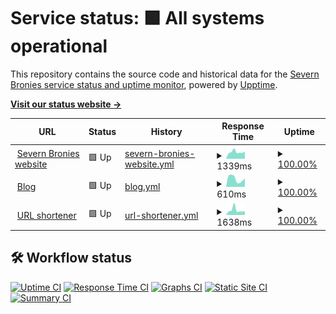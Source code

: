 # Service status: <!--live status--> **🟩 All systems operational**

This repository contains the source code and historical data for the [Severn Bronies service status and uptime monitor](https://severnbronies.github.io/status), powered by [Upptime](https://github.com/upptime/upptime).

[**Visit our status website →**](https://severnbronies.github.io/status)

<!--start: status pages-->
<!-- This summary is generated by Upptime (https://github.com/upptime/upptime) -->
<!-- Do not edit this manually, your changes will be overwritten -->
<!-- prettier-ignore -->
| URL | Status | History | Response Time | Uptime |
| --- | ------ | ------- | ------------- | ------ |
| <img alt="" src="https://icons.duckduckgo.com/ip3/severnbronies.co.uk.ico" height="13"> [Severn Bronies website](https://severnbronies.co.uk) | 🟩 Up | [severn-bronies-website.yml](https://github.com/severnbronies/status/commits/HEAD/history/severn-bronies-website.yml) | <details><summary><img alt="Response time graph" src="./graphs/severn-bronies-website/response-time-week.png" height="20"> 1339ms</summary><br><a href="https://severnbronies.github.io/status/history/severn-bronies-website"><img alt="Response time 1316" src="https://img.shields.io/endpoint?url=https%3A%2F%2Fraw.githubusercontent.com%2Fsevernbronies%2Fstatus%2FHEAD%2Fapi%2Fsevern-bronies-website%2Fresponse-time.json"></a><br><a href="https://severnbronies.github.io/status/history/severn-bronies-website"><img alt="24-hour response time 1174" src="https://img.shields.io/endpoint?url=https%3A%2F%2Fraw.githubusercontent.com%2Fsevernbronies%2Fstatus%2FHEAD%2Fapi%2Fsevern-bronies-website%2Fresponse-time-day.json"></a><br><a href="https://severnbronies.github.io/status/history/severn-bronies-website"><img alt="7-day response time 1339" src="https://img.shields.io/endpoint?url=https%3A%2F%2Fraw.githubusercontent.com%2Fsevernbronies%2Fstatus%2FHEAD%2Fapi%2Fsevern-bronies-website%2Fresponse-time-week.json"></a><br><a href="https://severnbronies.github.io/status/history/severn-bronies-website"><img alt="30-day response time 2853" src="https://img.shields.io/endpoint?url=https%3A%2F%2Fraw.githubusercontent.com%2Fsevernbronies%2Fstatus%2FHEAD%2Fapi%2Fsevern-bronies-website%2Fresponse-time-month.json"></a><br><a href="https://severnbronies.github.io/status/history/severn-bronies-website"><img alt="1-year response time 1367" src="https://img.shields.io/endpoint?url=https%3A%2F%2Fraw.githubusercontent.com%2Fsevernbronies%2Fstatus%2FHEAD%2Fapi%2Fsevern-bronies-website%2Fresponse-time-year.json"></a></details> | <details><summary><a href="https://severnbronies.github.io/status/history/severn-bronies-website">100.00%</a></summary><a href="https://severnbronies.github.io/status/history/severn-bronies-website"><img alt="All-time uptime 99.85%" src="https://img.shields.io/endpoint?url=https%3A%2F%2Fraw.githubusercontent.com%2Fsevernbronies%2Fstatus%2FHEAD%2Fapi%2Fsevern-bronies-website%2Fuptime.json"></a><br><a href="https://severnbronies.github.io/status/history/severn-bronies-website"><img alt="24-hour uptime 100.00%" src="https://img.shields.io/endpoint?url=https%3A%2F%2Fraw.githubusercontent.com%2Fsevernbronies%2Fstatus%2FHEAD%2Fapi%2Fsevern-bronies-website%2Fuptime-day.json"></a><br><a href="https://severnbronies.github.io/status/history/severn-bronies-website"><img alt="7-day uptime 100.00%" src="https://img.shields.io/endpoint?url=https%3A%2F%2Fraw.githubusercontent.com%2Fsevernbronies%2Fstatus%2FHEAD%2Fapi%2Fsevern-bronies-website%2Fuptime-week.json"></a><br><a href="https://severnbronies.github.io/status/history/severn-bronies-website"><img alt="30-day uptime 99.27%" src="https://img.shields.io/endpoint?url=https%3A%2F%2Fraw.githubusercontent.com%2Fsevernbronies%2Fstatus%2FHEAD%2Fapi%2Fsevern-bronies-website%2Fuptime-month.json"></a><br><a href="https://severnbronies.github.io/status/history/severn-bronies-website"><img alt="1-year uptime 99.70%" src="https://img.shields.io/endpoint?url=https%3A%2F%2Fraw.githubusercontent.com%2Fsevernbronies%2Fstatus%2FHEAD%2Fapi%2Fsevern-bronies-website%2Fuptime-year.json"></a></details>
| <img alt="" src="https://icons.duckduckgo.com/ip3/blog.severnbronies.co.uk.ico" height="13"> [Blog](https://blog.severnbronies.co.uk) | 🟩 Up | [blog.yml](https://github.com/severnbronies/status/commits/HEAD/history/blog.yml) | <details><summary><img alt="Response time graph" src="./graphs/blog/response-time-week.png" height="20"> 610ms</summary><br><a href="https://severnbronies.github.io/status/history/blog"><img alt="Response time 887" src="https://img.shields.io/endpoint?url=https%3A%2F%2Fraw.githubusercontent.com%2Fsevernbronies%2Fstatus%2FHEAD%2Fapi%2Fblog%2Fresponse-time.json"></a><br><a href="https://severnbronies.github.io/status/history/blog"><img alt="24-hour response time 738" src="https://img.shields.io/endpoint?url=https%3A%2F%2Fraw.githubusercontent.com%2Fsevernbronies%2Fstatus%2FHEAD%2Fapi%2Fblog%2Fresponse-time-day.json"></a><br><a href="https://severnbronies.github.io/status/history/blog"><img alt="7-day response time 610" src="https://img.shields.io/endpoint?url=https%3A%2F%2Fraw.githubusercontent.com%2Fsevernbronies%2Fstatus%2FHEAD%2Fapi%2Fblog%2Fresponse-time-week.json"></a><br><a href="https://severnbronies.github.io/status/history/blog"><img alt="30-day response time 683" src="https://img.shields.io/endpoint?url=https%3A%2F%2Fraw.githubusercontent.com%2Fsevernbronies%2Fstatus%2FHEAD%2Fapi%2Fblog%2Fresponse-time-month.json"></a><br><a href="https://severnbronies.github.io/status/history/blog"><img alt="1-year response time 943" src="https://img.shields.io/endpoint?url=https%3A%2F%2Fraw.githubusercontent.com%2Fsevernbronies%2Fstatus%2FHEAD%2Fapi%2Fblog%2Fresponse-time-year.json"></a></details> | <details><summary><a href="https://severnbronies.github.io/status/history/blog">100.00%</a></summary><a href="https://severnbronies.github.io/status/history/blog"><img alt="All-time uptime 99.97%" src="https://img.shields.io/endpoint?url=https%3A%2F%2Fraw.githubusercontent.com%2Fsevernbronies%2Fstatus%2FHEAD%2Fapi%2Fblog%2Fuptime.json"></a><br><a href="https://severnbronies.github.io/status/history/blog"><img alt="24-hour uptime 100.00%" src="https://img.shields.io/endpoint?url=https%3A%2F%2Fraw.githubusercontent.com%2Fsevernbronies%2Fstatus%2FHEAD%2Fapi%2Fblog%2Fuptime-day.json"></a><br><a href="https://severnbronies.github.io/status/history/blog"><img alt="7-day uptime 100.00%" src="https://img.shields.io/endpoint?url=https%3A%2F%2Fraw.githubusercontent.com%2Fsevernbronies%2Fstatus%2FHEAD%2Fapi%2Fblog%2Fuptime-week.json"></a><br><a href="https://severnbronies.github.io/status/history/blog"><img alt="30-day uptime 100.00%" src="https://img.shields.io/endpoint?url=https%3A%2F%2Fraw.githubusercontent.com%2Fsevernbronies%2Fstatus%2FHEAD%2Fapi%2Fblog%2Fuptime-month.json"></a><br><a href="https://severnbronies.github.io/status/history/blog"><img alt="1-year uptime 99.95%" src="https://img.shields.io/endpoint?url=https%3A%2F%2Fraw.githubusercontent.com%2Fsevernbronies%2Fstatus%2FHEAD%2Fapi%2Fblog%2Fuptime-year.json"></a></details>
| <img alt="" src="https://icons.duckduckgo.com/ip3/svrnbrn.es.ico" height="13"> [URL shortener](https://svrnbrn.es) | 🟩 Up | [url-shortener.yml](https://github.com/severnbronies/status/commits/HEAD/history/url-shortener.yml) | <details><summary><img alt="Response time graph" src="./graphs/url-shortener/response-time-week.png" height="20"> 1638ms</summary><br><a href="https://severnbronies.github.io/status/history/url-shortener"><img alt="Response time 1306" src="https://img.shields.io/endpoint?url=https%3A%2F%2Fraw.githubusercontent.com%2Fsevernbronies%2Fstatus%2FHEAD%2Fapi%2Furl-shortener%2Fresponse-time.json"></a><br><a href="https://severnbronies.github.io/status/history/url-shortener"><img alt="24-hour response time 939" src="https://img.shields.io/endpoint?url=https%3A%2F%2Fraw.githubusercontent.com%2Fsevernbronies%2Fstatus%2FHEAD%2Fapi%2Furl-shortener%2Fresponse-time-day.json"></a><br><a href="https://severnbronies.github.io/status/history/url-shortener"><img alt="7-day response time 1638" src="https://img.shields.io/endpoint?url=https%3A%2F%2Fraw.githubusercontent.com%2Fsevernbronies%2Fstatus%2FHEAD%2Fapi%2Furl-shortener%2Fresponse-time-week.json"></a><br><a href="https://severnbronies.github.io/status/history/url-shortener"><img alt="30-day response time 2046" src="https://img.shields.io/endpoint?url=https%3A%2F%2Fraw.githubusercontent.com%2Fsevernbronies%2Fstatus%2FHEAD%2Fapi%2Furl-shortener%2Fresponse-time-month.json"></a><br><a href="https://severnbronies.github.io/status/history/url-shortener"><img alt="1-year response time 1327" src="https://img.shields.io/endpoint?url=https%3A%2F%2Fraw.githubusercontent.com%2Fsevernbronies%2Fstatus%2FHEAD%2Fapi%2Furl-shortener%2Fresponse-time-year.json"></a></details> | <details><summary><a href="https://severnbronies.github.io/status/history/url-shortener">100.00%</a></summary><a href="https://severnbronies.github.io/status/history/url-shortener"><img alt="All-time uptime 99.32%" src="https://img.shields.io/endpoint?url=https%3A%2F%2Fraw.githubusercontent.com%2Fsevernbronies%2Fstatus%2FHEAD%2Fapi%2Furl-shortener%2Fuptime.json"></a><br><a href="https://severnbronies.github.io/status/history/url-shortener"><img alt="24-hour uptime 100.00%" src="https://img.shields.io/endpoint?url=https%3A%2F%2Fraw.githubusercontent.com%2Fsevernbronies%2Fstatus%2FHEAD%2Fapi%2Furl-shortener%2Fuptime-day.json"></a><br><a href="https://severnbronies.github.io/status/history/url-shortener"><img alt="7-day uptime 100.00%" src="https://img.shields.io/endpoint?url=https%3A%2F%2Fraw.githubusercontent.com%2Fsevernbronies%2Fstatus%2FHEAD%2Fapi%2Furl-shortener%2Fuptime-week.json"></a><br><a href="https://severnbronies.github.io/status/history/url-shortener"><img alt="30-day uptime 99.08%" src="https://img.shields.io/endpoint?url=https%3A%2F%2Fraw.githubusercontent.com%2Fsevernbronies%2Fstatus%2FHEAD%2Fapi%2Furl-shortener%2Fuptime-month.json"></a><br><a href="https://severnbronies.github.io/status/history/url-shortener"><img alt="1-year uptime 97.69%" src="https://img.shields.io/endpoint?url=https%3A%2F%2Fraw.githubusercontent.com%2Fsevernbronies%2Fstatus%2FHEAD%2Fapi%2Furl-shortener%2Fuptime-year.json"></a></details>

<!--end: status pages-->

## 🛠️ Workflow status

[![Uptime CI](https://github.com/koj-co/upptime/workflows/Uptime%20CI/badge.svg)](https://github.com/koj-co/upptime/actions?query=workflow%3A%22Uptime+CI%22)
[![Response Time CI](https://github.com/koj-co/upptime/workflows/Response%20Time%20CI/badge.svg)](https://github.com/koj-co/upptime/actions?query=workflow%3A%22Response+Time+CI%22)
[![Graphs CI](https://github.com/koj-co/upptime/workflows/Graphs%20CI/badge.svg)](https://github.com/koj-co/upptime/actions?query=workflow%3A%22Graphs+CI%22)
[![Static Site CI](https://github.com/koj-co/upptime/workflows/Static%20Site%20CI/badge.svg)](https://github.com/koj-co/upptime/actions?query=workflow%3A%22Static+Site+CI%22)
[![Summary CI](https://github.com/koj-co/upptime/workflows/Summary%20CI/badge.svg)](https://github.com/koj-co/upptime/actions?query=workflow%3A%22Summary+CI%22)

